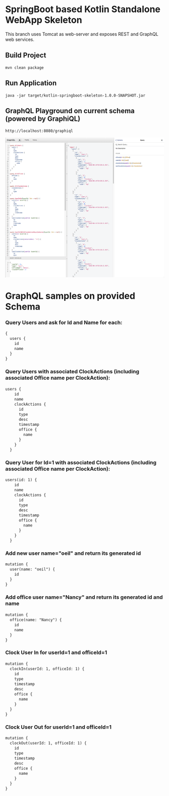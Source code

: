 # SpringBoot based Kotlin Standalone WebApp Skeleton

This branch uses Tomcat as web-server and exposes REST and GraphQL web services.

## Build Project
```
mvn clean package
```

## Run Application
```
java -jar target/kotlin-springboot-skeleton-1.0.0-SNAPSHOT.jar
```

## GraphQL Playground on current schema (powered by GraphiQL)
```
http://localhost:8080/graphiql
```
![Image of Graphiql](./graphiql-sample01.png)


# GraphQL samples on provided Schema
### Query Users and ask for Id and Name for each:
```
{
  users {
    id
    name
  }
}
```
### Query Users with associated ClockActions (including associated Office name per ClockAction):
```
users {
    id
    name
    clockActions {
      id
      type
      desc
      timestamp
      office {
        name
      }
    }
  }
```
### Query User for Id=1 with associated ClockActions (including associated Office name per ClockAction):
```
users(id: 1) {
    id
    name
    clockActions {
      id
      type
      desc
      timestamp
      office {
        name
      }
    }
  }
```

### Add new user name="oeil" and return its generated id
```
mutation {
  user(name: "oeil") {
    id
  }
}
```

### Add office user name="Nancy" and return its generated id and name
```
mutation {
  office(name: "Nancy") {
    id
    name
  }
}
```

### Clock User In for userId=1 and officeId=1
```
mutation {
  clockIn(userId: 1, officeId: 1) {
    id
    type
    timestamp
    desc
    office {
      name
    }
  }
}
```
### Clock User Out for userId=1 and officeId=1
```
mutation {
  clockOut(userId: 1, officeId: 1) {
    id
    type
    timestamp
    desc
    office {
      name
    }
  }
}
```
